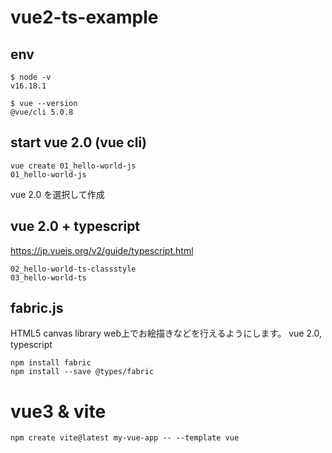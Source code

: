 # vue2-ts-example

## env
```
$ node -v 
v16.18.1
```

```
$ vue --version
@vue/cli 5.0.8
```

## start vue 2.0 (vue cli)

```
vue create 01_hello-world-js
01_hello-world-js
```
vue 2.0 を選択して作成

## vue 2.0 + typescript
https://jp.vuejs.org/v2/guide/typescript.html
```
02_hello-world-ts-classstyle
03_hello-world-ts
```

## fabric.js
HTML5 canvas library
web上でお絵描きなどを行えるようにします。
vue 2.0, typescript
```
npm install fabric
npm install --save @types/fabric
```


# vue3 & vite
```
npm create vite@latest my-vue-app -- --template vue
```